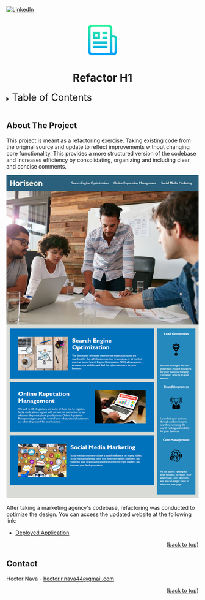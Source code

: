 <div id="top"></div>

[![LinkedIn][linkedin-shield]][linkedin-url]

<!-- Project Logo -->
<br/>
<div align="center">
    <img src="assets/images/readmelogo.png" alt="Logo" width="80" height="80">
    <h1 align="center">Refactor H1</h1>
</div>

<!-- Table of Contents -->
<details>
    <summary><span style="font-size: 25px;">Table of Contents</span></summary>
    <ol>
        <li><a href="#about-the-project">About The Project</a></li>
        <li><a href="#contact">Contact</a></li>
    </ol>
</details>
<br/>

## About The Project

This project is meant as a refactoring exercise. Taking existing code from the original source and update to reflect improvements without changing core functionality. This provides a more structured version of the codebase and increases efficiency by consolidating, organizing and including clear and concise comments.

![screen-shot]

After taking a marketing agency's codebase, refactoring was conducted to optimize the design. You can access the updated website at the following link:
* [Deployed Application](https://hnava47.github.io/RefactorH1/)

<p align="right">(<a href="#top">back to top</a>)</p>

## Contact
Hector Nava - hector.r.nava44@gmail.com

<p align="right">(<a href="#top">back to top</a>)</p>

<!-- MARKDOWN LINKS & IMAGES -->
[screen-shot]: assets/images/01-html-css-git-homework-demo.png
[linkedin-shield]: https://img.shields.io/badge/-LinkedIn-black.svg?style=for-the-badge&logo=linkedin&colorB=555
[linkedin-url]: https://linkedin.com/in/hector-nava-mba
